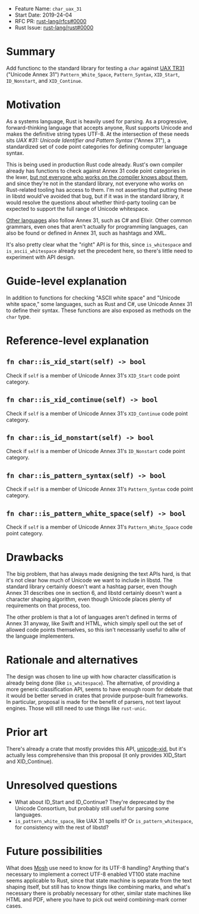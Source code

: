 - Feature Name: `char_uax_31`
- Start Date: 2019-24-04
- RFC PR: [rust-lang/rfcs#0000](https://github.com/rust-lang/rfcs/pull/0000)
- Rust Issue: [rust-lang/rust#0000](https://github.com/rust-lang/rust/issues/0000)

# Summary
[summary]: #summary

Add functionc to the standard library for testing a `char` against [UAX TR31](https://unicode.org/reports/tr31/) ("Unicode Annex 31")
`Pattern_White_Space`, `Pattern_Syntax`, `XID_Start`, `ID_Nonstart`, and `XID_Continue`.

# Motivation
[motivation]: #motivation

As a systems language, Rust is heavily used for parsing.
As a progressive, forward-thinking language that accepts anyone,
Rust supports Unicode and makes the definitive string types UTF-8.
At the intersection of these needs sits *UAX #31: Unicode Identifier and Pattern Syntax* ("Annex 31"),
a standardized set of code point categories for defining computer language syntax.

This is being used in production Rust code already.
Rust's own compiler already has functions to check against Annex 31 code point categories in the lexer,
[but not everyone who works on the compiler knows about them](https://internals.rust-lang.org/t/for-await-loops/9819/16),
and since they're not in the standard library,
not everyone who works on Rust-related tooling has access to them.
I'm not asserting that putting these in libstd would've avoided that bug,
but if it was in the standard library,
it would resolve the questions about whether third-party tooling can be expected to support the full range of Unicode whitespace.

[Other languages](https://rosettacode.org/wiki/Unicode_variable_names#C) also follow Annex 31, such as C# and Elixir.
Other common grammars, even ones that aren't actually for programming languages, can also be found or defined in Annex 31,
such as hashtags and XML.

It's also pretty clear what the "right" API is for this,
since `is_whitespace` and `is_ascii_whitespace` already set the precedent here,
so there's little need to experiment with API design.

# Guide-level explanation
[guide-level-explanation]: #guide-level-explanation

In addition to functions for checking "ASCII white space" and "Unicode white space,"
some languages, such as Rust and C#, use Unicode Annex 31 to define their syntax.
These functions are also exposed as methods on the `char` type.

# Reference-level explanation
[reference-level-explanation]: #reference-level-explanation

## `fn char::is_xid_start(self) -> bool`

Check if `self` is a member of Unicode Annex 31's `XID_Start` code point category.

## `fn char::is_xid_continue(self) -> bool`

Check if `self` is a member of Unicode Annex 31's `XID_Continue` code point category.

## `fn char::is_id_nonstart(self) -> bool`

Check if `self` is a member of Unicode Annex 31's `ID_Nonstart` code point category.

## `fn char::is_pattern_syntax(self) -> bool`

Check if `self` is a member of Unicode Annex 31's `Pattern_Syntax` code point category.

## `fn char::is_pattern_white_space(self) -> bool`

Check if `self` is a member of Unicode Annex 31's `Pattern_White_Space` code point category.

# Drawbacks
[drawbacks]: #drawbacks

The big problem, that has always made designing the text APIs hard,
is that it's not clear how much of Unicode we want to include in libstd.
The standard library certainly doesn't want a hashtag parser, even though Annex 31 describes one in section 6,
and libstd certainly doesn't want a character shaping algorithm,
even though Unicode places plenty of requirements on that process, too.

The other problem is that a lot of languages aren't defined in terms of Annex 31 anyway,
like Swift and HTML, which simply spell out the set of allowed code points themselves,
so this isn't necessarily useful to allw of the language implementers.

# Rationale and alternatives
[rationale-and-alternatives]: #rationale-and-alternatives

The design was chosen to line up with how character classification is already being done (like `is_whitespace`).
The alternative, of providing a more generic classification API,
seems to have enough room for debate that it would be better served in crates that provide purpose-built frameworks.
In particular, proposal is made for the benefit of parsers, not text layout engines.
Those will still need to use things like `rust-unic`.

# Prior art
[prior-art]: #prior-art

There's already a crate that mostly provides this API, [unicode-xid](https://lib.rs/crates/unicode-xid),
but it's actually less comprehensive than this proposal (it only provides XID_Start and XID_Continue).

# Unresolved questions
[unresolved-questions]: #unresolved-questions

- What about ID_Start and ID_Continue? They're deprecated by the Unicode Consortium, but probably still useful for parsing some languages.
- `is_pattern_white_space`, like UAX 31 spells it? Or `is_pattern_whitespace`, for consistency with the rest of libstd?

# Future possibilities
[future-possibilities]: #future-possibilities

What does [Mosh](https://mosh.org/) use need to know for its UTF-8 handling?
Anything that's necessary to implement a correct UTF-8 enabled VT100 state machine seems applicable to Rust,
since that state machine is separate from the text shaping itself, but still has to know things like combining marks,
and what's necessary there is probably necessary for other, similar state machines like HTML and PDF,
where you have to pick out weird combining-mark corner cases.
